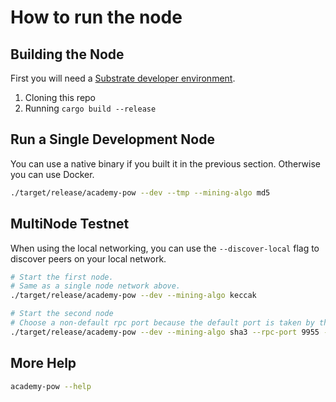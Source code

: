 # How to run the node

## Building the Node

First you will need a [Substrate developer environment](https://docs.substrate.io/install/).

1. Cloning this repo
2. Running `cargo build --release`

## Run a Single Development Node

You can use a native binary if you built it in the previous section. Otherwise you can use Docker.

```sh
./target/release/academy-pow --dev --tmp --mining-algo md5
```

## MultiNode Testnet

When using the local networking, you can use the `--discover-local` flag to discover peers on your local network.

```sh
# Start the first node.
# Same as a single node network above.
./target/release/academy-pow --dev --mining-algo keccak

# Start the second node
# Choose a non-default rpc port because the default port is taken by the first node.
./target/release/academy-pow --dev --mining-algo sha3 --rpc-port 9955 --discover-local
```

## More Help

```sh
academy-pow --help
```